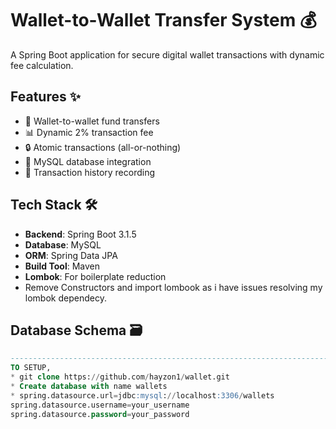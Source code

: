 # Wallet-to-Wallet Transfer System 💰

A Spring Boot application for secure digital wallet transactions with dynamic fee calculation.

## Features ✨
- 💸 Wallet-to-wallet fund transfers
- 📊 Dynamic 2% transaction fee
- 🔒 Atomic transactions (all-or-nothing)
- 🏦 MySQL database integration
- 📝 Transaction history recording

## Tech Stack 🛠️
- **Backend**: Spring Boot 3.1.5
- **Database**: MySQL
- **ORM**: Spring Data JPA
- **Build Tool**: Maven
- **Lombok**: For boilerplate reduction
- Remove Constructors and import lombook as i have issues resolving my lombok dependecy.
## Database Schema 🗃️
```sql
-------------------------------------------------------------------------------------------------------
TO SETUP,
* git clone https://github.com/hayzon1/wallet.git
* Create database with name wallets
* spring.datasource.url=jdbc:mysql://localhost:3306/wallets
spring.datasource.username=your_username
spring.datasource.password=your_password


